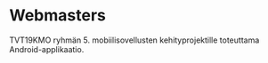 # Webmasters

TVT19KMO ryhmän 5. mobiilisovellusten kehityprojektille toteuttama Android-applikaatio.
